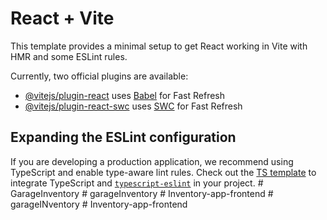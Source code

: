 # React + Vite

This template provides a minimal setup to get React working in Vite with HMR and some ESLint rules.

Currently, two official plugins are available:

- [@vitejs/plugin-react](https://github.com/vitejs/vite-plugin-react/blob/main/packages/plugin-react/README.md) uses [Babel](https://babeljs.io/) for Fast Refresh
- [@vitejs/plugin-react-swc](https://github.com/vitejs/vite-plugin-react-swc) uses [SWC](https://swc.rs/) for Fast Refresh

## Expanding the ESLint configuration

If you are developing a production application, we recommend using TypeScript and enable type-aware lint rules. Check out the [TS template](https://github.com/vitejs/vite/tree/main/packages/create-vite/template-react-ts) to integrate TypeScript and [`typescript-eslint`](https://typescript-eslint.io) in your project.
#   G a r a g e I n v e n t o r y  
 #   g a r a g e I n v e n t o r y  
 #   I n v e n t o r y - a p p - f r o n t e n d  
 #   g a r a g e I N v e n t o r y  
 #   I n v e n t o r y - a p p - f r o n t e n d  
 